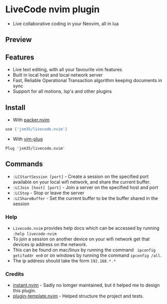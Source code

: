 # LiveCode nvim plugin
- Live collaborative coding in your Neovim, all in lua

## Preview

## Features

- Live text editing, with all your favourite vim features
- Built in local host and local network server
- Fast, Reliable Operational Transaction algorithm keeping documents in sync
- Support for all motions, lsp's and other plugins

## Install

- With [packer.nvim](https://github.com/wbthomason/packer.nvim)

```lua
use {'jxm35/livecode.nvim'}
```

- With [vim-plug](https://github.com/junegunn/vim-plug)

```vim
Plug 'jxm35/livecode.nvim'
```

## Commands

- `:LCStartSession [port]` - Create a session on the specified port available on your local wifi network, and share the current buffer.
- `:LCJoin [host] [port]` - Join a server on the specified host and port
- `:LCStop` - Stop or leave the server
- `:LCShareBuffer` - Set the current buffer to be the buffer shared in the session

### Help
- `Livecode.nvim` provides help docs which can be accessed by running `:help livecode-nvim`
- To join a session on another device on your wifi network get that devices ip address on the network.
- This can be found on mac/linux by running the command ` ipconfig getifaddr en0`
or on windows by running the command `ipconfig /all`.
- The ip address should take the form `192.168.*.*`

### Credits

- [instant.nvim](https://github.com/jbyuki/instant.nvim) - Sadly no lomger maintained, but it helped me to design this plugin.
- [plugin-template.nvim](https://github.com/m00qek/plugin-template.nvim) - Helped structure the project and tests.
